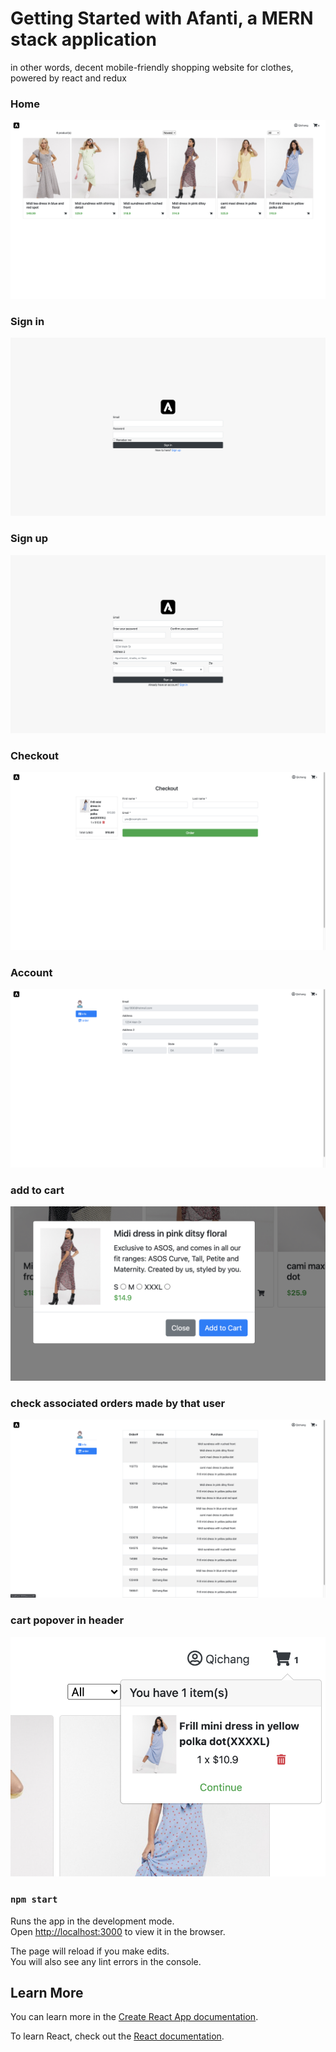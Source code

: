 # Getting Started with Afanti, a MERN stack application

in other words, decent mobile-friendly shopping website for clothes, powered by react and redux

### Home
![Home](https://github.com/bqc1990/Afanti_official/blob/master/demo/afanti-desktop.png?raw=true|width=50)

### Sign in
![sign-in](https://github.com/bqc1990/Afanti_official/blob/master/demo/sign-in.png?raw=true|width=50)
### Sign up
![Home](https://github.com/bqc1990/Afanti_official/blob/master/demo/sign-up.png?raw=true|width=50)
### Checkout
![Home](https://github.com/bqc1990/Afanti_official/blob/master/demo/checkout.png?raw=true|width=50)
### Account
![Home](https://github.com/bqc1990/Afanti_official/blob/master/demo/user%20info.png?raw=true|width=50)
### add to cart
![Home](https://github.com/bqc1990/Afanti_official/blob/master/demo/product%20modal.png?raw=true|width=50)
### check associated orders made by that user
![Home](https://github.com/bqc1990/Afanti_official/blob/master/demo/associated%20orders.png?raw=true|width=50)
### cart popover in header
![Home](https://github.com/bqc1990/Afanti_official/blob/master/demo/cart%20popover.png?raw=true|width=50)



### `npm start`

Runs the app in the development mode.\
Open [http://localhost:3000](http://localhost:3000) to view it in the browser.

The page will reload if you make edits.\
You will also see any lint errors in the console.


## Learn More

You can learn more in the [Create React App documentation](https://facebook.github.io/create-react-app/docs/getting-started).

To learn React, check out the [React documentation](https://reactjs.org/).



